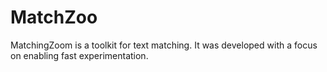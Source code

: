 # MatchZoo
MatchingZoom is a toolkit for text matching. It was developed with a focus on enabling fast experimentation.
